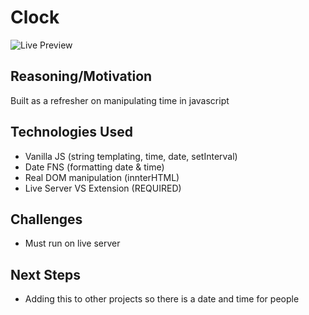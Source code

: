 # Clock

![Live Preview](https://media.giphy.com/media/gKNk5FGoHTFOVie7BR/giphy.gif)

## Reasoning/Motivation

Built as a refresher on manipulating time in javascript

## Technologies Used
* Vanilla JS (string templating, time, date, setInterval)
* Date FNS (formatting date & time)
* Real DOM manipulation (innterHTML)
* Live Server VS Extension (REQUIRED)

## Challenges

* Must run on live server

## Next Steps

* Adding this to other projects so there is a date and time for people 
